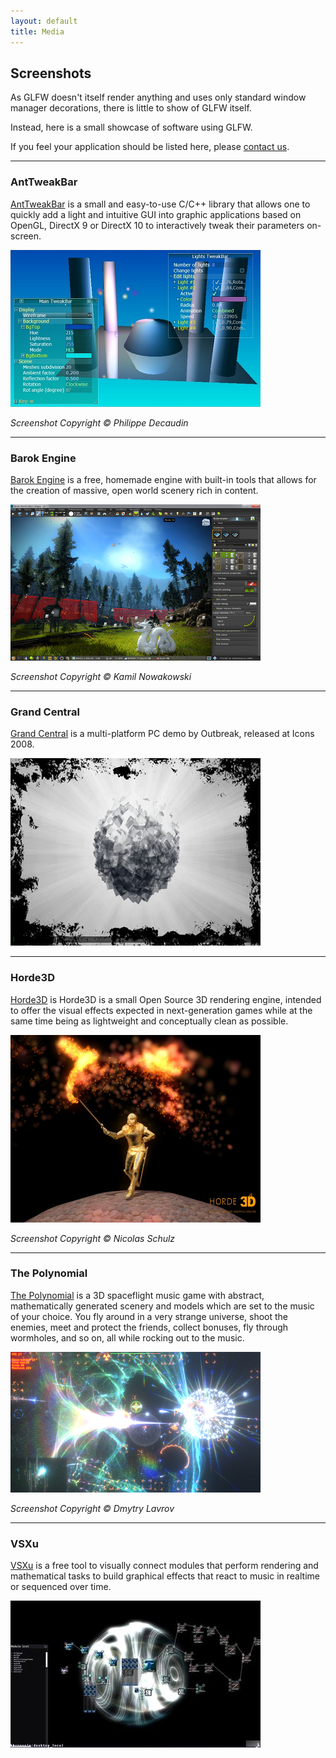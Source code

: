 ```yaml
---
layout: default
title: Media
---
```


## Screenshots

As GLFW doesn't itself render anything and uses only standard window manager
decorations, there is little to show of GLFW itself.

Instead, here is a small showcase of software using GLFW.

If you feel your application should be listed here, please
[contact us](community.html).

---
### AntTweakBar

<div class="pure-g-r">
<div class="pure-u-1-2">
<p>
<a href="http://www.antisphere.com/Wiki/tools:anttweakbar">AntTweakBar</a> is a small and
easy-to-use C/C++ library that allows one to quickly add a light and intuitive
GUI into graphic applications based on OpenGL, DirectX 9 or DirectX 10 to
interactively tweak their parameters on-screen.
</p>
</div>
<div class="pure-u-1-2">
<p>
<img alt="Screenshot of the AntTweakBar UI editing a cube" src="screenshots/anttweakbar.png">
</p>
<p>
<em>Screenshot Copyright © Philippe Decaudin</em>
</p>
</div>
</div>

---
### Barok Engine

<div class="pure-g-r">
<div class="pure-u-1-2">
<p>
<a href="http://barokengine.com/">Barok Engine</a> is a free, homemade engine with built-in
tools that allows for the creation of massive, open world scenery rich in
content.
</p>
</div>
<div class="pure-u-1-2">
<p>
<img alt="Screenshot of the Barok engine editor" src="screenshots/barokengine.png">
</p>
<p>
<em>Screenshot Copyright © Kamil Nowakowski</em>
</p>
</div>
</div>

---
### Grand Central

<div class="pure-g-r">
<div class="pure-u-1-2">
<p>
<a href="http://pouet.net/prod.php?which=50691">Grand Central</a> is a multi-platform PC
demo by Outbreak, released at Icons 2008.
</p>
</div>
<div class="pure-u-1-2">
<p>
<img alt="Screenshot of Grand Central" src="screenshots/grandcentral.png">
</p>
</div>
</div>

---
### Horde3D

<div class="pure-g-r">
<div class="pure-u-1-2">
<p>
<a href="http://www.horde3d.org/">Horde3D</a> is Horde3D is a small Open Source 3D
rendering engine, intended to offer the visual effects expected in
next-generation games while at the same time being as lightweight and
conceptually clean as possible.
</p>
</div>
<div class="pure-u-1-2">
<p>
<img alt="Screenshot of Horde3D rendering a character" src="screenshots/horde3d.png">
</p>
<p>
<em>Screenshot Copyright © Nicolas Schulz</em>
</p>
</div>
</div>

---
### The Polynomial

<div class="pure-g-r">
<div class="pure-u-1-2">
<p>
<a href="http://dmytry.pandromeda.com/games/">The Polynomial</a> is a 3D spaceflight music
game with abstract, mathematically generated scenery and models which are set to
the music of your choice. You fly around in a very strange universe, shoot the
enemies, meet and protect the friends, collect bonuses, fly through wormholes,
and so on, all while rocking out to the music.
</p>
</div>
<div class="pure-u-1-2">
<p>
<img alt="Screenshot of The Polynomial gameplay" src="screenshots/polynomial.png">
</p>
<p>
<em>Screenshot Copyright © Dmytry Lavrov</em>
</p>
</div>
</div>

---
### VSXu

<div class="pure-g-r">
<div class="pure-u-1-2">
<p>
<a href="http://vsxu.com/">VSXu</a> is a free tool to visually connect modules that perform
rendering and mathematical tasks to build graphical effects that react to music
in realtime or sequenced over time.
</p>
</div>
<div class="pure-u-1-2">
<p>
<img alt="VSXu" src="screenshots/vsxu.png">
</p>
</div>
</div>
